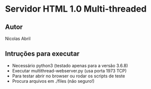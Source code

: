 # Servidor HTML 1.0 Multi-threaded

## Autor
 Nicolas Abril

## Intruções para executar
* Necessário python3 (testado apenas para a versão 3.6.8)
* Executar multithread-webserver.py (usa porta 1973 TCP)
* Para testar abrir no browser ou rodar os scripts de teste
* Procura arquivos em ./files (não seguro!)